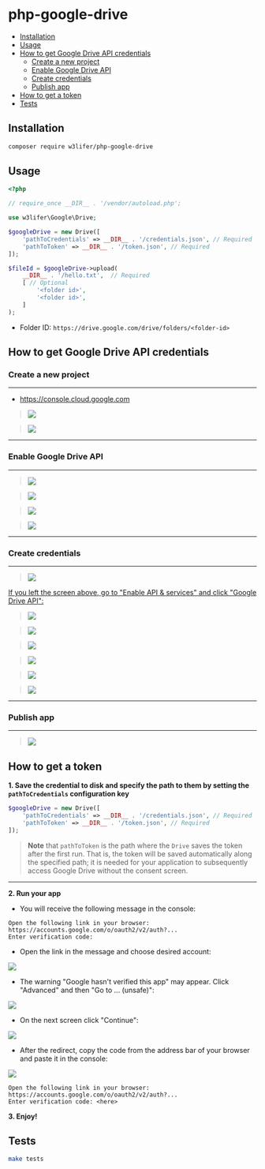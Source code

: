# php-google-drive

- [Installation](#installation)
- [Usage](#usage)
- [How to get Google Drive API credentials](#how-to-get-google-drive-api-credentials)
  - [Create a new project](#create-a-new-project)
  - [Enable Google Drive API](#enable-google-drive-api)
  - [Create credentials](#create-credentials)
  - [Publish app](#publish-app)
- [How to get a token](#how-to-get-a-token)
- [Tests](#tests)

## Installation

``` sh
composer require w3lifer/php-google-drive
```

## Usage

``` php
<?php

// require_once __DIR__ . '/vendor/autoload.php';

use w3lifer\Google\Drive;

$googleDrive = new Drive([
    'pathToCredentials' => __DIR__ . '/credentials.json', // Required
    'pathToToken' => __DIR__ . '/token.json', // Required
]);

$fileId = $googleDrive->upload(
    __DIR__ . '/hello.txt',  // Required
    [ // Optional
        '<folder id>',
        '<folder id>',
    ]
);
```

- Folder ID: `https://drive.google.com/drive/folders/<folder-id>`

## How to get Google Drive API credentials

### Create a new project

---

- https://console.cloud.google.com

> ![](img/1.png)

> ![](img/2.png)

---

### Enable Google Drive API

---

> ![](img/3.png)

> ![](img/4.png)

> ![](img/5.png)

> ![](img/6.png)

---

### Create credentials

---

> ![](img/7.png)

<ins>If you left the screen above, go to "Enable API & services" and click "Google Drive API":</ins>

> ![](img/8.png)

> ![](img/9.png)

> ![](img/10.png)

> ![](img/11.png)

> ![](img/12.png)

> ![](img/13.png)

---

### Publish app

---

> ![](img/14.png)

## How to get a token

**1. Save the credential to disk and specify the path to them by setting the `pathToCredentials` configuration key**

``` php
$googleDrive = new Drive([
    'pathToCredentials' => __DIR__ . '/credentials.json', // Required
    'pathToToken' => __DIR__ . '/token.json', // Required
]);
```

> **Note** that `pathToToken` is the path where the `Drive` saves the token after the first run. That is, the token will be saved automatically along the specified path; it is needed for your application to subsequently access Google Drive without the consent screen.

---

**2. Run your app**

- You will receive the following message in the console:

```
Open the following link in your browser:
https://accounts.google.com/o/oauth2/v2/auth?...
Enter verification code:
```

- Open the link in the message and choose desired account:

![](img/15.png)

- The warning "Google hasn't verified this app" may appear. Click "Advanced" and then "Go to ... (unsafe)":

![](img/16.png)

- On the next screen click "Continue":

![](img/17.png)

- After the redirect, copy the code from the address bar of your browser and paste it in the console:

![](img/18.png)

```
Open the following link in your browser:
https://accounts.google.com/o/oauth2/v2/auth?...
Enter verification code: <here>
```

**3. Enjoy!**

## Tests

``` sh
make tests
```
